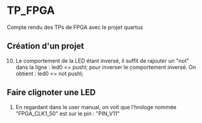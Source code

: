 # TP_FPGA
Compte rendu des TPs de FPGA avec le projet quartus

## Création d'un projet 

10) Le comportement de la LED étant inversé, il suffit de rajouter un "not" dans la ligne : led0 <= pushl; pour inverser le comportement inversé. On obtient : led0 <= not pushl;

## Faire clignoter une LED

1) En regardant dans le user manual, on voit que l'hrologe nommée "FPGA_CLK1_50" est sur le pin : "PIN_V11"
